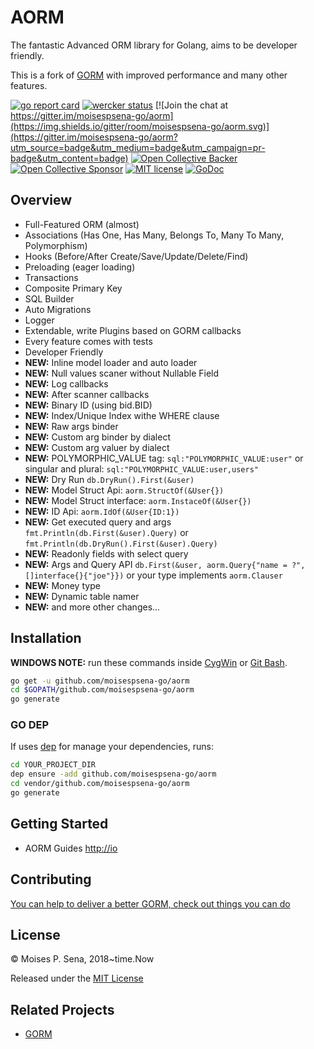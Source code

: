 # AORM

The fantastic Advanced ORM library for Golang, aims to be developer friendly.

This is a fork of [GORM](https://github.com/jinzhu/gorm) with improved performance and many other features.

[![go report card](https://goreportcard.com/badge/github.com/moisespsena-go/aorm "go report card")](https://goreportcard.com/report/github.com/moisespsena-go/aorm)
[![wercker status](https://app.wercker.com/status/8596cace912c9947dd9c8542ecc8cb8b/s/master "wercker status")](https://app.wercker.com/project/byKey/8596cace912c9947dd9c8542ecc8cb8b)
[![Join the chat at https://gitter.im/moisespsena-go/aorm](https://img.shields.io/gitter/room/moisespsena-go/aorm.svg)](https://gitter.im/moisespsena-go/aorm?utm_source=badge&utm_medium=badge&utm_campaign=pr-badge&utm_content=badge)
[![Open Collective Backer](https://opencollective.com/gorm/tiers/backer/badge.svg?label=backer&color=brightgreen "Open Collective Backer")](https://opencollective.com/gorm)
[![Open Collective Sponsor](https://opencollective.com/gorm/tiers/sponsor/badge.svg?label=sponsor&color=brightgreen "Open Collective Sponsor")](https://opencollective.com/gorm)
[![MIT license](http://img.shields.io/badge/license-MIT-brightgreen.svg)](http://opensource.org/licenses/MIT)
[![GoDoc](https://godoc.org/github.com/moisespsena-go/aorm?status.svg)](https://godoc.org/github.com/moisespsena-go/aorm)

## Overview

* Full-Featured ORM (almost)
* Associations (Has One, Has Many, Belongs To, Many To Many, Polymorphism)
* Hooks (Before/After Create/Save/Update/Delete/Find)
* Preloading (eager loading)
* Transactions
* Composite Primary Key
* SQL Builder
* Auto Migrations
* Logger
* Extendable, write Plugins based on GORM callbacks
* Every feature comes with tests
* Developer Friendly
* **NEW:** Inline model loader and auto loader
* **NEW:** Null values scaner without Nullable Field
* **NEW:** Log callbacks
* **NEW:** After scanner callbacks  
* **NEW:** Binary ID (using bid.BID)
* **NEW:** Index/Unique Index withe WHERE clause
* **NEW:** Raw args binder
* **NEW:** Custom arg binder by dialect
* **NEW:** Custom arg valuer by dialect
* **NEW:** POLYMORPHIC_VALUE tag: `sql:"POLYMORPHIC_VALUE:user"` or singular and plural: `sql:"POLYMORPHIC_VALUE:user,users"`
* **NEW:** Dry Run `db.DryRun().First(&user)`
* **NEW:** Model Struct Api: `aorm.StructOf(&User{})`
* **NEW:** Model Struct interface: `aorm.InstaceOf(&User{})`
* **NEW:** ID Api: `aorm.IdOf(&User{ID:1})` 
* **NEW:** Get executed query and args `fmt.Println(db.First(&user).Query)` or `fmt.Println(db.DryRun().First(&user).Query)`
* **NEW:** Readonly fields with select query
* **NEW:** Args and Query API `db.First(&user, aorm.Query{"name = ?", []interface{}{"joe"}})` or your type implements `aorm.Clauser`
* **NEW:** Money type
* **NEW:** Dynamic table namer
* **NEW:** and more other changes...

## Installation

**WINDOWS NOTE:** run these commands inside [CygWin](http://www.cygwin.org/) or [Git Bash](git-scm.com/download/win).

```bash
go get -u github.com/moisespsena-go/aorm
cd $GOPATH/github.com/moisespsena-go/aorm
go generate
```
    
### GO DEP

If uses [dep](https://golang.github.io/dep/) for manage your dependencies, runs:

```bash
cd YOUR_PROJECT_DIR
dep ensure -add github.com/moisespsena-go/aorm
cd vendor/github.com/moisespsena-go/aorm
go generate
```

## Getting Started

* AORM Guides [http://io](http://io)

## Contributing

[You can help to deliver a better GORM, check out things you can do](http://io/contribute.html)

## License

© Moises P. Sena, 2018~time.Now

Released under the [MIT License](https://github.com/moisespsena-go/aorm/blob/master/License)

## Related Projects

* [GORM](https://github.com/jinzhu/gorm)
